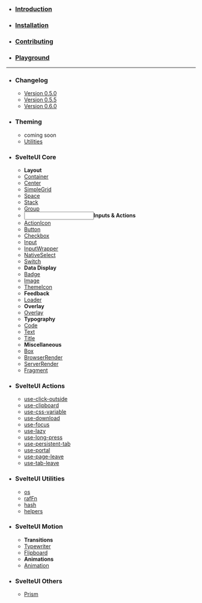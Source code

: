 <script>
  import { Space } from "@svelteuidev/core";
  import { Layout, Input, Stack, Dashboard, LetterCaseToggle, ExclamationTriangle, BoxModel } from "radix-icons-svelte";
</script>

- ### [Introduction](introduction)
- ### [Installation](installation)
- ### [Contributing](contributing)
- ### [Playground](playground)

<hr />

- ### Changelog
  - [Version 0.5.0](changelog/v0-5-0)
  - [Version 0.5.5](changelog/v0-5-5)
  - [Version 0.6.0](changelog/v0-6-0)
- ### Theming
  - coming soon
  - [Utilities](theming/utilities)
- ### SvelteUI Core
  - **<Layout /><Space />Layout**
  - [Container](core/container)
  - [Center](core/center)
  - [SimpleGrid](core/simple-grid)
  - [Space](core/space)
  - [Stack](core/stack)
  - [Group](core/group)
  - **<Input/><Space />Inputs & Actions**
  - [ActionIcon](core/action-icon)
  - [Button](core/button)
  - [Checkbox](core/checkbox)
  - [Input](core/input)
  - [InputWrapper](core/input-wrapper)
  - [NativeSelect](core/native-select)
  - [Switch](core/switch)
  - **<Dashboard/><Space />Data Display**
  - [Badge](core/badge)
  - [Image](core/image)
  - [ThemeIcon](core/theme-icon)
  - **<ExclamationTriangle/><Space />Feedback**
  - [Loader](core/loader)
  - **<Stack/><Space />Overlay**
  - [Overlay](core/overlay)
  - **<LetterCaseToggle/><Space />Typography**
  - [Code](core/code)
  - [Text](core/text)
  - [Title](core/title)
  - **<BoxModel/><Space />Miscellaneous**
  - [Box](core/box)
  - [BrowserRender](core/browser-render)
  - [ServerRender](core/server-render)
  - [Fragment](core/fragment)
- ### SvelteUI Actions
  - [use-click-outside](actions/use-click-outside)
  - [use-clipboard](actions/use-clipboard)
  - [use-css-variable](actions/use-css-variable)
  - [use-download](actions/use-download)
  - [use-focus](actions/use-focus)
  - [use-lazy](actions/use-lazy)
  - [use-long-press](actions/use-long-press)
  - [use-persistent-tab](actions/use-persistent-tab)
  - [use-portal](actions/use-portal)
  - [use-page-leave](actions/use-page-leave)
  - [use-tab-leave](actions/use-tab-leave)
- ### SvelteUI Utilities
  - [os](utilities/os)
  - [rafFn](utilities/raf-fn)
  - [hash](utilities/hash)
  - [helpers](utilities/helpers)
- ### SvelteUI Motion
  - **Transitions**
  - [Typewriter](motion/typewriter)
  - [Flipboard](motion/flipboard)
  - **Animations**
  - [Animation](motion/animation)
- ### SvelteUI Others
  - [Prism](others/prism)
